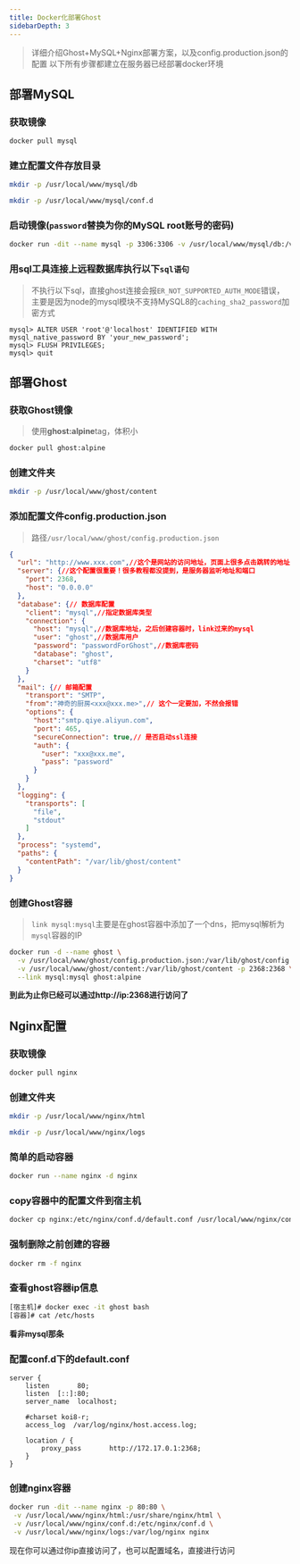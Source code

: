 ```yaml
---
title: Docker化部署Ghost
sidebarDepth: 3
---
```


> 详细介绍Ghost+MySQL+Nginx部署方案，以及config.production.json的配置
> 以下所有步骤都建立在服务器已经部署docker环境
## 部署MySQL
### 获取镜像

```bash
docker pull mysql
```
### 建立配置文件存放目录
```bash
mkdir -p /usr/local/www/mysql/db
```
```bash
mkdir -p /usr/local/www/mysql/conf.d
```
### 启动镜像(`password`替换为你的MySQL root账号的密码)
```bash
docker run -dit --name mysql -p 3306:3306 -v /usr/local/www/mysql/db:/var/lib/mysql -v /usr/local/www/mysql/conf.d:/etc/mysql/conf.d -e MYSQL_ROOT_PASSWORD=password mysql
```
### 用sql工具连接上远程数据库执行以下`sql语句`
> 不执行以下sql，直接ghost连接会报`ER_NOT_SUPPORTED_AUTH_MODE`错误，主要是因为node的mysql模块不支持MySQL8的`caching_sha2_password`加密方式
```mysql
mysql> ALTER USER 'root'@'localhost' IDENTIFIED WITH mysql_native_password BY 'your_new_password';
mysql> FLUSH PRIVILEGES;
mysql> quit
```
## 部署Ghost
### 获取Ghost镜像
>使用**ghost:alpine**tag，体积小
```bash
docker pull ghost:alpine
```
### 创建文件夹
```bash
mkdir -p /usr/local/www/ghost/content
```
### 添加配置文件**config.production.json**
>路径`/usr/local/www/ghost/config.production.json`
```json
{
  "url": "http://www.xxx.com",//这个是网站的访问地址，页面上很多点击跳转的地址
  "server": {//这个配置很重要！很多教程都没提到，是服务器监听地址和端口
    "port": 2368,
    "host": "0.0.0.0"
  },
  "database": {// 数据库配置
    "client": "mysql",//指定数据库类型
    "connection": {
      "host": "mysql",//数据库地址，之后创建容器时，link过来的mysql
      "user": "ghost",//数据库用户
      "password": "passwordForGhost",//数据库密码
      "database": "ghost",
      "charset": "utf8"
    }
  },
  "mail": {// 邮箱配置
    "transport": "SMTP",
    "from":"神奇的厨房<xxx@xxx.me>",// 这个一定要加，不然会报错
    "options": {
      "host":"smtp.qiye.aliyun.com",
      "port": 465,
      "secureConnection": true,// 是否启动ssl连接
      "auth": {
        "user": "xxx@xxx.me",
        "pass": "password"
      }
    }
  },
  "logging": {
    "transports": [
      "file",
      "stdout"
    ]
  },
  "process": "systemd",
  "paths": {
    "contentPath": "/var/lib/ghost/content"
  }
}
```
### 创建Ghost容器
>`link mysql:mysql`主要是在ghost容器中添加了一个dns，把mysql解析为`mysql`容器的IP
```bash
docker run -d --name ghost \
  -v /usr/local/www/ghost/config.production.json:/var/lib/ghost/config.production.json \
  -v /usr/local/www/ghost/content:/var/lib/ghost/content -p 2368:2368 \
  --link mysql:mysql ghost:alpine
```
**到此为止你已经可以通过http://ip:2368进行访问了**
## Nginx配置
### 获取镜像
```bash
docker pull nginx
```
### 创建文件夹
```bash
mkdir -p /usr/local/www/nginx/html
```
```bash
mkdir -p /usr/local/www/nginx/logs
```
### 简单的启动容器
```bash
docker run --name nginx -d nginx
```
### copy容器中的配置文件到宿主机
```bash
docker cp nginx:/etc/nginx/conf.d/default.conf /usr/local/www/nginx/conf.d
```
### 强制删除之前创建的容器
```bash
docker rm -f nginx
```
### 查看ghost容器ip信息
```bash
[宿主机]# docker exec -it ghost bash
[容器]# cat /etc/hosts
```
**看非mysql那条**
### 配置conf.d下的default.conf
```nginx
server {
    listen       80;
    listen  [::]:80;
    server_name  localhost;

    #charset koi8-r;
    access_log  /var/log/nginx/host.access.log;

    location / {
        proxy_pass       http://172.17.0.1:2368;
    }
}
```
### 创建nginx容器
```bash
docker run -dit --name nginx -p 80:80 \
 -v /usr/local/www/nginx/html:/usr/share/nginx/html \
 -v /usr/local/www/nginx/conf.d:/etc/nginx/conf.d \
 -v /usr/local/www/nginx/logs:/var/log/nginx nginx
```
现在你可以通过你ip直接访问了，也可以配置域名，直接进行访问